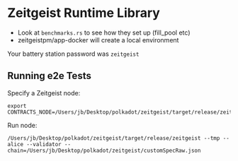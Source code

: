 # Zeitgeist Runtime Library

- Look at `benchmarks.rs` to see how they set up (fill_pool etc)
- zeitgeistpm/app-docker will create a local environment

Your battery station password was `zeitgeist`

## Running e2e Tests
Specify a Zeitgeist node:  

```
export CONTRACTS_NODE=/Users/jb/Desktop/polkadot/zeitgeist/target/release/zeitgeist
```

Run node:

```
/Users/jb/Desktop/polkadot/zeitgeist/target/release/zeitgeist --tmp --alice --validator --chain=/Users/jb/Desktop/polkadot/zeitgeist/customSpecRaw.json
```